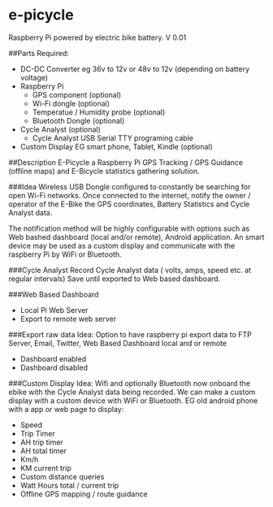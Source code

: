 # e-picycle

Raspberry Pi powered by electric bike battery.  V 0.01

##Parts Required:

* DC-DC Converter eg 36v to 12v or 48v to 12v (depending on battery voltage)
* Raspberry Pi
  * GPS component (optional)
  * Wi-Fi dongle (optional)
  * Temperatue / Humidity probe (optional)
  * Bluetooth Dongle (optional)
* Cycle Analyst (optional)
  * Cycle Analyst USB Serial TTY programing cable
* Custom Display EG smart phone, Tablet, Kindle (optional)


##Description
E-Picycle a Raspberry Pi GPS Tracking / GPS Guidance (offline maps) and E-Bicycle statistics gathering solution.

###Idea
Wireless USB Dongle configured to constantly be searching for open Wi-Fi networks. Once connected to the internet, notify the owner / operator of the E-Bike the GPS coordinates, Battery Statistics and Cycle Analyst data. 

The notification method will be highly configurable with options such as Web bashed dashboard (local and/or remote), Android application. An smart device may be used as a custom display and communicate with the raspberry Pi by WiFi or Bluetooth.

###Cycle Analyst
Record Cycle Analyst data ( volts, amps, speed etc. at regular intervals) Save until exported to Web based dashboard.

###Web Based Dashboard
* Local Pi Web Server
* Export to remote web server
 
###Export raw data
Idea: Option to have raspberry pi export data to FTP Server, Email, Twitter, Web Based Dashboard local and or remote
* Dashboard enabled
* Dashboard disabled

###Custom Display
Idea: Wifi and optionally Bluetooth now onboard the ebike with the Cycle Analyst data being recorded. We can make a custom display with a custom device with WiFi or Bluetooth.  EG old android phone with a app or web page to display:
* Speed
* Trip Timer
* AH trip timer
* AH total timer
* Km/h
* KM current trip
* Custom distance queries
* Watt Hours total / current trip
* Offline GPS mapping / route guidance
